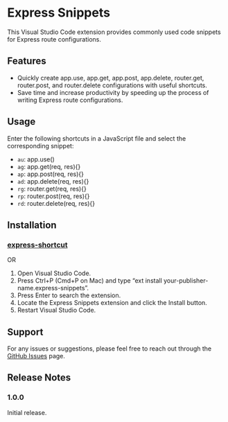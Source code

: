 # Express Snippets

This Visual Studio Code extension provides commonly used code snippets for Express route configurations. 

## Features

- Quickly create app.use, app.get, app.post, app.delete, router.get, router.post, and router.delete configurations with useful shortcuts.
- Save time and increase productivity by speeding up the process of writing Express route configurations.

## Usage

Enter the following shortcuts in a JavaScript file and select the corresponding snippet:

- `au`: app.use()
- `ag`: app.get(req, res){}
- `ap`: app.post(req, res){}
- `ad`: app.delete(req, res){}
- `rg`: router.get(req, res){}
- `rp`: router.post(req, res){}
- `rd`: router.delete(req, res){}

## Installation

### [express-shortcut](https://marketplace.visualstudio.com/items?itemName=ksaw1228.express-shortcut)

OR

1. Open Visual Studio Code.
2. Press Ctrl+P (Cmd+P on Mac) and type “ext install your-publisher-name.express-snippets”.
3. Press Enter to search the extension.
4. Locate the Express Snippets extension and click the Install button.
5. Restart Visual Studio Code.


## Support

For any issues or suggestions, please feel free to reach out through the [GitHub Issues](https://github.com/your-github-username/express-snippets/issues) page.

## Release Notes

### 1.0.0

Initial release.

